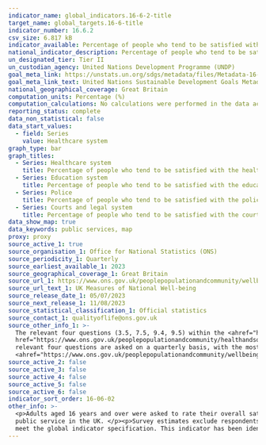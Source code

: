 ```yaml
---
indicator_name: global_indicators.16-6-2-title
target_name: global_targets.16-6-title
indicator_number: 16.6.2
csv_size: 6.817 kB
indicator_available: Percentage of people who tend to be satisfied with public services in the UK
national_indicator_description: Percentage of people who tend to be satisfied with the (i) healthcare system, (i) education system, (iii) police, and (iv) courts and legal system in the UK
un_designated_tier: Tier II
un_custodian_agency: United Nations Development Programme (UNDP)
goal_meta_link: https://unstats.un.org/sdgs/metadata/files/Metadata-16-06-02.pdf
goal_meta_link_text: United Nations Sustainable Development Goals Metadata (PDF 4.0 MB)
national_geographical_coverage: Great Britain
computation_units: Percentage (%)
computation_calculations: No calculations were performed in the data acquisition of this indicator as appropriate data was readily available in the final format specified by this indicator.
reporting_status: complete
data_non_statistical: false
data_start_values:
  - field: Series
    value: Healthcare system
graph_type: bar
graph_titles:
  - Series: Healthcare system
    title: Percentage of people who tend to be satisfied with the healthcare system in the UK (%)
  - Series: Education system
    title: Percentage of people who tend to be satisfied with the education system in the UK (%)
  - Series: Police
    title: Percentage of people who tend to be satisfied with the police in the UK (%)
  - Series: Courts and legal system
    title: Percentage of people who tend to be satisfied with the courts and legal system in the UK (%) 
data_show_map: true
data_keywords: public services, map
proxy: proxy
source_active_1: true
source_organisation_1: Office for National Statistics (ONS)
source_periodicity_1: Quarterly
source_earliest_available_1: 2023
source_geographical_coverage_1: Great Britain
source_url_1: https://www.ons.gov.uk/peoplepopulationandcommunity/wellbeing/datasets/ukmeasuresofnationalwellbeing
source_url_text_1: UK Measures of National Well-being
source_release_date_1: 05/07/2023
source_next_release_1: 11/08/2023
source_statistical_classification_1: Official statistics
source_contact_1: qualityoflife@ons.gov.uk
source_other_info_1: >-
  The relevant four questions (3.5, 7.5, 9.4, 9.5) within the <ahref="https://www.ons.gov.uk/peoplepopulationandcommunity/wellbeing/articles/ukmeasuresofnationalwellbeing/latest">UK Measures of National Well-being (UK MNW)</a> are sourced from the <a
  href="https://www.ons.gov.uk/peoplepopulationandcommunity/healthandsocialcare/healthandlifeexpectancies/methodologies/opinionsandlifestylesurveyqmi">Opinion and Lifestyle Survey (OPN)</a>, which takes place on a fortnightly basis covering approximately a 10 day collection period. The
  relevant four questions are asked on a quarterly basis, with the most recent collection period covering 17 May to 11 June. After four waves, the data will be pooled to provide annual data by further breakdowns than those available quarterly. Please see the
  <ahref="https://www.ons.gov.uk/peoplepopulationandcommunity/wellbeing/articles/ukmeasuresofnationalwellbeingcurrentandupcomingwork/july2023#upcoming-work">UK Measures of National Well-being, current and upcoming work, July 2023</a> for planned future work.
source_active_2: false
source_active_3: false
source_active_4: false
source_active_5: false
source_active_6: false
indicator_sort_order: 16-06-02
other_info: >-
  <p>Adults aged 16 years and over were asked to rate their overall satisfaction with certain public services in the UK on a scale from 0 to 10, where 0 was "not at satisfied" and 10 was "completely satisfied". A rating score of 6 or higher represents satisfaction with the asked about
  public service in the UK. </p><p>Survey estimates exclude respondents who refused to answer, answered "Don't know" and those with missing answers.</p> This indicator is being used as an approximation of the UN SDG Indicator. Where possible, we will work to identify or develop UK data to
  meet the global indicator specification. This indicator has been identified in collaboration with topic experts.
---
```

